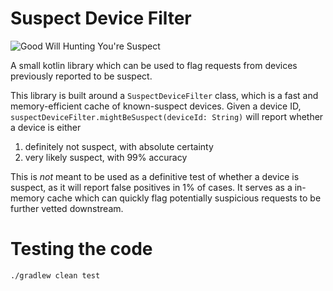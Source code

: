 # Suspect Device Filter
![Good Will Hunting You're Suspect](https://i.imgur.com/6wjpgGi.jpg "Good Will Hunting You're Suspect")

A small kotlin library which can be used to flag requests from devices previously reported to be suspect.

This library is built around a `SuspectDeviceFilter` class, which is a fast and memory-efficient cache of known-suspect devices. Given a device ID, `suspectDeviceFilter.mightBeSuspect(deviceId: String)` will report whether a device is either
1) definitely not suspect, with absolute certainty
2) very likely suspect, with 99% accuracy

This is _not_ meant to be used as a definitive test of whether a device is suspect, as it will report false positives in 1% of cases. It serves as a in-memory cache which can quickly flag potentially suspicious requests to be further vetted downstream.

# Testing the code
```
./gradlew clean test
```
